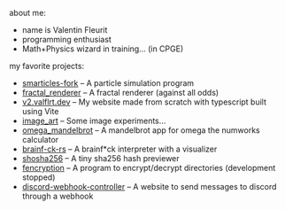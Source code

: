 about me:
- name is Valentin Fleurit
- programming enthusiast
- Math+Physics wizard in training... (in CPGE)

my favorite projects:
- [smarticles-fork](https://github.com/valflrt/smarticles-fork) – A particle simulation program
- [fractal_renderer](https://github.com/valflrt/fractal_renderer) – A fractal renderer (against all odds)
- [v2.valflrt.dev](https://github.com/valflrt/v2.valflrt.dev) – My website made from scratch with typescript built using Vite
- [image_art](https://github.com/valflrt/image_art) – Some image experiments...
- [omega_mandelbrot](https://github.com/valflrt/omega_mandelbrot) – A mandelbrot app for omega the numworks calculator
- [brainf-ck-rs](https://github.com/valflrt/brainf-ck-rs) – A brainf*ck interpreter with a visualizer
- [shosha256](https://github.com/valflrt/shosha256) – A tiny sha256 hash previewer
- [fencryption](https://github.com/valflrt/fencryption) – A program to encrypt/decrypt directories (development stopped)
- [discord-webhook-controller](https://github.com/valflrt/discord-webhook-controller) – A website to send messages to discord through a webhook
